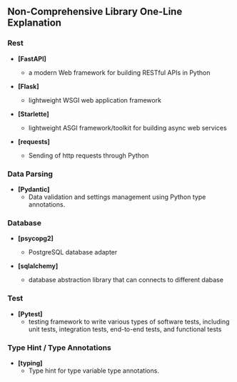 ## Non-Comprehensive Library One-Line Explanation

### Rest

- **[FastAPI]**
  - a modern Web framework for building RESTful APIs in Python
 
- **[Flask]**
  - lightweight WSGI web application framework
 
- **[Starlette]**
  - lightweight ASGI framework/toolkit for building async web services

- **[requests]**
  - Sending of http requests through Python
  
### Data Parsing

- **[Pydantic]**
  - Data validation and settings management using Python type annotations.

### Database

- **[psycopg2]**
  - PostgreSQL database adapter 
  
- **[sqlalchemy]**
  - database abstraction library that can connects to different dabase


### Test

- **[Pytest]**
  - testing framework to write various types of software tests, including unit tests, integration tests, end-to-end tests, and functional tests


### Type Hint / Type Annotations

- **[typing]**
  - Type hint for type variable type annotations.
